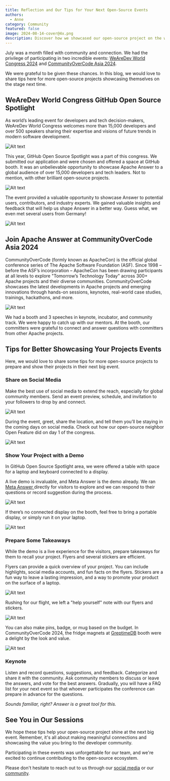 ```yaml
---
title: Reflection and Our Tips for Your Next Open-Source Events
authors:
  - Anne
category: Community
featured: false
image: 2024-08-14-cover@4x.png
description: Discover how we showcased our open-source project on the world stage, and tips for your next big event.
---
```


July was a month filled with community and connection. We had the privilege of participating in two incredible events: [WeAreDev World Congress 2024](https://www.wearedevelopers.com/world-congress) and [CommunityOverCode Asia 2024](https://asia.communityovercode.org/).

We were grateful to be given these chances. In this blog, we would love to share tips here for more open-source projects showcasing themselves on the stage next time.

## WeAreDev World Congress GitHub Open Source Spotlight

As world’s leading event for developers and tech decision-makers, WeAreDev World Congress welcomes more than 15,000 developers and over 500 speakers sharing their expertise and visions of future trends in modern software development.

![Alt text](WeAreDev%20World%20Congress.JPG)

This year, GitHub Open Source Spotlight was a part of this congress. We submitted our application and were chosen and offered a space at GitHub booth. It was an unbelievable opportunity to showcase Apache Answer to a global audience of over 15,000 developers and tech leaders. Not to mention, with other brilliant open-source projects.

![Alt text](GitHub%20Open%20Source%20Spotlight%20Area.jpeg)

The event provided a valuable opportunity to showcase Answer to potential users, contributors, and industry experts. We gained valuable insights and feedback that will help us shape Answer in a better way. Guess what, we even met several users from Germany!

![Alt text](Answer%20at%20GitHub%20Open%20Source%20Spotlight.jpeg)

## Join Apache Answer at CommunityOverCode Asia 2024

CommunityOverCode (formly known as ApacheCon) is the official global conference series of The Apache Software Foundation (ASF). Since 1998 – before the ASF’s incorporation – ApacheCon has been drawing participants at all levels to explore "Tomorrow’s Technology Today" across 300+ Apache projects and their diverse communities. CommunityOverCode showcases the latest developments in Apache projects and emerging innovations through hands-on sessions, keynotes, real-world case studies, trainings, hackathons, and more.

![Alt text](CoC%20Asia%202024.jpg)

We had a booth and 3 speeches in keynote, incubator, and community track. We were happy to catch up with our mentors. At the booth, our committers were grateful to connect and answer questions with committers from other Apache projects.

## Tips for Better Showcasing Your Projects Events

Here, we would love to share some tips for more open-source projects to prepare and show their projects in their next big event.

### Share on Social Media

Make the best use of social media to extend the reach, especially for global community members. Send an event preview, schedule, and invitation to your followers to drop by and connect.

![Alt text](Event%20Preview.png)

During the event, greet, share the location, and tell them you’ll be staying in the coming days on social media. Check out how our open-source neighbor Open Feature did on day 1 of the congress.

![Alt text](Open%20Feature%20Tweet.png)

### Show Your Project with a Demo

In GitHub Open Source Spotlight area, we were offered a table with space for a laptop and keyboard connected to a display.

A live demo is invaluable, and Meta Answer is the demo already. We ran [Meta Answer ](https://meta.answer.dev/)directly for visitors to explore and we can respond to their questions or record suggestion during the process.

![Alt text](Demo%20on%20Display.jpeg)

If there’s no connected display on the booth, feel free to bring a portable display, or simply run it on your laptop.

![Alt text](Demo%20on%20Laptop.png)

### Prepare Some Takeaways

While the demo is a live experience for the visitors, prepare takeaways for them to recall your project. Flyers and several stickers are efficient.

Flyers can provide a quick overview of your project. You can include highlights, social media accounts, and fun facts on the flyers. Stickers are a fun way to leave a lasting impression, and a way to promote your product on the surface of a laptop.

![Alt text](Flyer.png)

Rushing for our flight, we left a "help yourself" note with our flyers and stickers.

![Alt text](Help%20Yourself.png)

You can also make pins, badge, or mug based on the budget. In CommunityOverCode 2024, the fridge magnets at [GreptimeDB](https://greptime.com/) booth were a delight by the look and value.

![Alt text](Magnet%20from%20GreptimeDB.png)

### Keynote

Listen and record questions, suggestions, and feedback. Categorize and share it with the community. Ask community members to discuss or leave the answers, and vote for the best answers. Gradually, you will have a FAQ list for your next event so that whoever participates the conference can prepare in advance for the questions.

_Sounds familiar, right? Answer is a great tool for this._

## See You in Our Sessions

We hope these tips help your open-source project shine at the next big event. Remember, it's all about making meaningful connections and showcasing the value you bring to the developer community.

Participating in these events was unforgettable for our team, and we're excited to continue contributing to the open-source ecosystem.

Please don't hesitate to reach out to us through our [social media](https://x.com/AnswerDev) or our [community](https://meta.answer.dev/).
